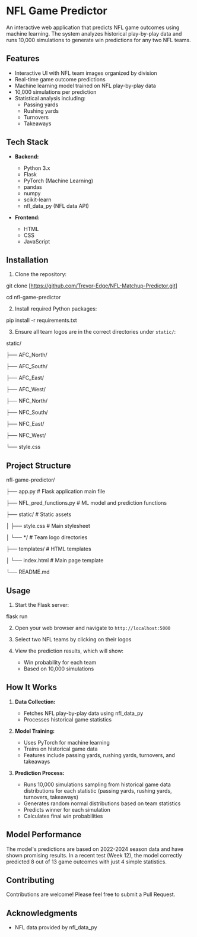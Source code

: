 # NFL Game Predictor

An interactive web application that predicts NFL game outcomes using machine learning. The system analyzes historical play-by-play data and runs 10,000 simulations to generate win predictions for any two NFL teams.

## Features

- Interactive UI with NFL team images organized by division
- Real-time game outcome predictions
- Machine learning model trained on NFL play-by-play data
- 10,000 simulations per prediction
- Statistical analysis including:
  - Passing yards
  - Rushing yards
  - Turnovers
  - Takeaways

## Tech Stack

- **Backend:**
  - Python 3.x
  - Flask
  - PyTorch (Machine Learning)
  - pandas
  - numpy
  - scikit-learn
  - nfl_data_py (NFL data API)

- **Frontend:**
  - HTML
  - CSS
  - JavaScript

## Installation

1. Clone the repository:

git clone [https://github.com/Trevor-Edge/NFL-Matchup-Predictor.git]

cd nfl-game-predictor

2. Install required Python packages:

pip install -r requirements.txt

3. Ensure all team logos are in the correct directories under `static/`:

static/

├── AFC_North/

├── AFC_South/

├── AFC_East/

├── AFC_West/

├── NFC_North/

├── NFC_South/

├── NFC_East/

├── NFC_West/

└── style.css

## Project Structure

nfl-game-predictor/

├── app.py                 # Flask application main file

├── NFL_pred_functions.py  # ML model and prediction functions

├── static/               # Static assets

│   ├── style.css        # Main stylesheet

│   └── */               # Team logo directories

├── templates/           # HTML templates

│   └── index.html      # Main page template

└── README.md

## Usage

1. Start the Flask server:

flask run

2. Open your web browser and navigate to `http://localhost:5000`

3. Select two NFL teams by clicking on their logos

4. View the prediction results, which will show:
   - Win probability for each team
   - Based on 10,000 simulations

## How It Works

1. **Data Collection:**
   - Fetches NFL play-by-play data using nfl_data_py
   - Processes historical game statistics

2. **Model Training:**
   - Uses PyTorch for machine learning
   - Trains on historical game data
   - Features include passing yards, rushing yards, turnovers, and takeaways

3. **Prediction Process:**
   - Runs 10,000 simulations sampling from historical game data distributions for each statistic (passing yards, rushing yards, turnovers, takeaways)
   - Generates random normal distributions based on team statistics
   - Predicts winner for each simulation
   - Calculates final win probabilities

## Model Performance
The model's predictions are based on 2022-2024 season data and have shown promising results. In a recent test (Week 12), the model correctly predicted 8 out of 13 game outcomes with just 4 simple statistics.

## Contributing
Contributions are welcome! Please feel free to submit a Pull Request.

## Acknowledgments
- NFL data provided by nfl_data_py
